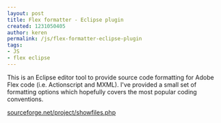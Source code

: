 ```yaml
---
layout: post
title: Flex formatter - Eclipse plugin
created: 1231050405
author: keren
permalink: /js/flex-formatter-eclipse-plugin
tags:
- JS
- flex eclipse
---
```

<p>This is an Eclipse editor tool to provide source code formatting for Adobe Flex code (i.e. Actionscript and MXML). I've provided a small set of formatting options which hopefully covers the most popular coding conventions.</p><p><a href="http://sourceforge.net/project/showfiles.php?group_id=248408">sourceforge.net/project/showfiles.php</a></p> <p>&nbsp;</p>
